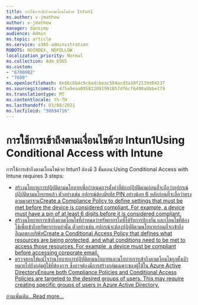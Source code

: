 ```yaml
---
title: การใช้การเข้าถึงตามเงื่อนไขด้วย Intun1
ms.author: v-jmathew
author: v-jmathew
manager: dansimp
audience: Admin
ms.topic: article
ms.service: o365-administration
ROBOTS: NOINDEX, NOFOLLOW
localization_priority: Normal
ms.collection: Adm_O365
ms.custom:
- "6700002"
- "7680"
ms.openlocfilehash: 6e86c6b4c9c6adcbeac504acd5a10f2139d04237
ms.sourcegitcommit: 475a9eaa095812091991857df6cf6490a8bbe179
ms.translationtype: MT
ms.contentlocale: th-TH
ms.lasthandoff: 03/08/2021
ms.locfileid: "50694716"
---
```

# <a name="using-conditional-access-with-intune"></a><span data-ttu-id="06d97-102">การใช้การเข้าถึงตามเงื่อนไขด้วย Intun1</span><span class="sxs-lookup"><span data-stu-id="06d97-102">Using Conditional Access with Intune</span></span>

<span data-ttu-id="06d97-103">การใช้การเข้าถึงตามเงื่อนไขด้วย Intun1 ต้องมี 3 ขั้นตอน:</span><span class="sxs-lookup"><span data-stu-id="06d97-103">Using Conditional Access with Intune requires 3 steps:</span></span>

- [<span data-ttu-id="06d97-104">สร้างนโยบายการปฏิบัติตามนโยบายเพื่อกําหนดการตั้งค่าที่ต้องปฏิบัติตามก่อนที่จะถือว่าอุปกรณ์ปฏิบัติตามนโยบายแล้ว ตัวอย่างเช่น อุปกรณ์ต้องมีรหัส PIN อย่างน้อย 6 หลักก่อนที่จะถือว่าตรงตามมาตรฐาน</span><span class="sxs-lookup"><span data-stu-id="06d97-104">Create a Compliance Policy to define settings that must be met before the device is considered compliant. For example, a device must have a pin of at least 6 digits before it is considered compliant.</span></span>](https://docs.microsoft.com/mem/intune/protect/create-compliance-policy)
- [<span data-ttu-id="06d97-105">สร้างนโยบายการเข้าถึงตามเงื่อนไขที่กําหนดว่าทรัพยากรใดที่ได้รับการป้องกัน และเงื่อนไขที่ต้องใช้เพื่อเข้าถึงทรัพยากรเหล่านั้น ตัวอย่างเช่น อุปกรณ์จะต้องปฏิบัติตามนโยบายก่อนที่จะเข้าถึงอีเมลของบริษัท</span><span class="sxs-lookup"><span data-stu-id="06d97-105">Create a Conditional Access Policy that defines what resources are being protected, and what conditions need to be met to access those resources. For example, a device must be compliant before accessing corporate email.</span></span>](https://docs.microsoft.com/mem/intune/protect/tutorial-protect-email-on-unmanaged-devices#create-conditional-access-policies)
- [<span data-ttu-id="06d97-106">ตรวจสอบให้แน่ใจว่านโยบายการปฏิบัติตามนโยบายและนโยบายการเข้าถึงตามเงื่อนไขถูกตั้งเป้าหมายไปยังกลุ่มผู้ใช้ที่ต้องการ ซึ่งอาจต้องมีการสร้างกลุ่มเฉพาะของผู้ใช้ใน Azure Active Directory</span><span class="sxs-lookup"><span data-stu-id="06d97-106">Ensure both Compliance Policies and Conditional Access Policies are targeted to the desired groups of users. This may require creating specific groups of users in Azure Active Directory.</span></span>](https://docs.microsoft.com/troubleshoot/mem/intune/troubleshoot-conditional-access)

[<span data-ttu-id="06d97-107">อ่านเพิ่มเติม...</span><span class="sxs-lookup"><span data-stu-id="06d97-107">Read more...</span></span>](https://docs.microsoft.com/mem/intune/protect/device-compliance-get-started)
